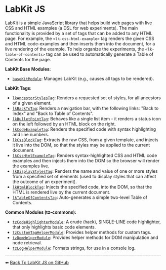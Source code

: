 # LabKit JS

LabKit is a simple JavaScript library that helps build web pages with live CSS and HTML examples (a DSL for web experiments).
The main functionality is provided by a set of tags that can be added to any HTML page.
For example, the `<lk-css-html-example>` tag renders the given CSS and HTML code-examples and then inserts them into the document, for a live rendering of the example.
To help organize the experiments, the `<lk-table-of-contents>` tag can be used to automatically generate a Table of Contents for the page.

**LabKit Base Modules:**

* [`baseKitModule`](module-baseKitModule.html): Manages LabKit (e.g., causes all tags to be rendered).

**LabKit Tags:**

* [`lkAncestorStylesTag`](module-lkAncestorStylesTag.html): Renders a requested set of styles, for all ancestors of a given element.
* [`lkBackToTag`](module-lkBackToTag.html): Renders a navigation bar, with the following links: "Back to Index" and "Back to Table of Contents".
* [`lkBulletPointTag`](module-lkBulletPointTag.html): Behaves like a single list item - it renders a status icon on the left followed by an HTML block on the right.
* [`lkCodeExampleTag`](module-lkCodeExampleTag.html): Renders the specified code with syntax highlighting and line numbers.
* [`lkCssBlockTag`](module-lkCssBlockTag.html): Extracts the raw CSS, from a given template, and injects it live into the DOM, so that the styles may be applied to the current document.
* [`lkCssHtmlExampleTag`](module-lkCssHtmlExampleTag.html): Renders syntax-highlighted CSS and HTML code examples and then injects them into the DOM so the browser will render the examples live.
* [`lkDisplayStylesTag`](module-lkDisplayStylesTag.html): Renders the name and value of one or more styles from a specified set of elements (used to display styles that can affect the outcome of an experiment).
* [`lkHtmlBlockTag`](module-lkHtmlBlockTag.html): Injects the specified code, into the DOM, so that the HTML is rendered live by the current document.
* [`lkTableOfContentsTag`](module-lkTableOfContentsTag.html): Auto-generates a simple two-level Table of Contents.

**Common Modules (tz-commons):**

* [`tzCodeHighlighterModule`](module-tzCodeHighlighterModule.html): A crude (hack), SINGLE-LINE code highlighter, that only highlights basic code elements.
* [`tzCustomTagHelperModule`](module-tzCustomTagHelperModule.html): Provides helper methods for custom tags.
* [`tzDomHelperModule`](module-tzDomHelperModule.html): Provides helper methods for DOM manipulation and node retrieval.
* [`tzLogHelperModule`](module-tzLogHelperModule.html): Formats strings, for use in a console log.

<hr style="border:0; border-bottom: 1px dashed #ccc; background: #eee;">

⬅ [Back To LabKit JS on GitHub](https://github.com/georgenorman/lab-kit-js#readme)
